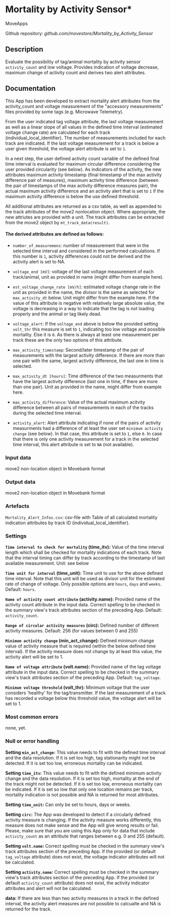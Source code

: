 # Mortality by Activity Sensor*

MoveApps

Github repository: *github.com/movestore/Mortality_by_Activity_Sensor*

## Description
Evaluate the possibility of tag/animal mortality by activity sensor `activity_count` and low voltage. Provides indication of voltage decrease, maximum change of activity count and derives two alert attributes.

## Documentation
This App has been developed to extract mortality alert attributes from the activity_count and voltage measurement of the "accessory measurements" files provided by some tags (e.g. Microwave Telemetry).

From the user indicated tag voltage attribute, the last voltage measurement as well as a linear slope of all values in the defined time interval (estimated voltage change rate) are calculated for each track (individual_local_identifier). The number of measurements included for each track are indicated. If the last voltage measurement for a track is below a user given threshold, the voltage alert attribute is set to `1`.

In a next step, the user defined activity count variable of the defined final time interval is evaluated for maximum circular difference considering the user provided circularity (see below). As indicators of the activity, the new attributes maximum activity timestamp (final timestamp of the max activity difference pair of measures), maximum activity time difference (between the pair of timestamps of the max activity difference measures pair), the actual maximum activity difference and an activity alert that is set to `1` if the maximum activity difference is below the use defined threshold.

All additional attributes are returned as a csv table, as well as appended to the track attributes of the move2 nonlocation object. Where appropriate, the new attriutes are provided with a unit. The track attributes can be extracted from the move2 object by `mt_track_data(result)`.

#### The derived attributes are defined as follows:

-  `number_of_measuremens`: number of measurement that were in the selected time interval and considered in the performed calculations. If this number is `1`, activity differences could not be derived and the activity alert is set to NA.

- `voltage_end [mV]`: voltage of the last voltage measurement of each track/animal, unit as provided in name (might differ from example here).

- `est_voltage_change_rate [mV/h]`: estimated voltage change rate in the unit as provided in the name, the divisor is the same as selected for `max_activity_dt` below. Unit might differ from the example here. If the value of this attribute is negative with relatively large absolute value, the voltage is decreasing in a way to indicate that the tag is not loading properly and the animal or tag likely dead.

- `voltage_alert`: If the `voltage_end` above is below the provided setting `volt_thr` this measure is set to `1`, indicating too low voltage and possible mortality. Else it is `0`. As there is always at least one measurement per track these are the only two options of this attribute.

- `max_activity_timestamp`: Second/later timestamp of the pair of measurements with the largest activity difference. If there are more than one pair with the same, largest activity difference, the last one in time is selected.

- `max_activity_dt [hours]`: Time difference of the two measurments that have the largest activity difference (last one in time, if there are more than one pair). Unit as provided in the name, might differ from example here.

- `max_activity_difference`: Value of the actual maximum acitvity difference between all pairs of measurements in each of the tracks during the selected time interval.

- `activity_alert`: Alert attribute indicating if none of the pairs of activity measurments had a difference of at least the user set `minimum activity change` (see below). In that case, this attribute is set to `1`, else `0`. In case that there is only one activity measurement for a track in the selected time interval, this alert attribute is set to `NA` (not available).


### Input data
move2 non-location object in Movebank format

### Output data
move2 non-location object in Movebank format

### Artefacts
`Mortality_Alert_Infos.csv`: csv-file with Table of all calculated mortality indication attributes by track ID (individual_local_identifier).

### Settings 
**`Time interval to check for mortality` (time_itv):** Value of the time interval length which shall be checked for mortality indications of each track. Note that the interval timing can differ by track according to the timestamp of last available measurement. Unit: see below

**`Time unit for interval` (time_unit):** Time unit to use for the above defined time interval. Note that this unit will be used as divisor unit for the estimated rate of change of voltage. Only possible options are `hours`, `days` and `weeks`. Default: `hours`.

**`Name of activity count attribute` (activity.name):** Provided name of the activity count attribute in the input data. Correct spelling to be checked in the summary view's track attributes section of the preceding App. Default: `activity_count`.

**`Range of circular activity measures` (circ):** Defined number of different activity measures. Default: 256 (for values between 0 and 255)

**`Minimum activity change` (min_act_change):** Defined minimum change value of activity measure that is required (within the below defined time interval). If the activity measure does not change by at least this value, the activity alert will be set to 1.

**`Name of voltage attribute` (volt.name):** Provided name of the tag voltage attribute in the input data. Correct spelling to be checked in the summary view's track attributes section of the preceding App. Default: `tag_voltage`.

**`Minimum voltage threshold` (volt_thr):** Minimum voltage that the user considers 'healthy' for the tag/transmitter. If the last measurement of a track has recorded a voltage below this threshold value, the voltage alert will be set to 1.

### Most common errors
none, yet.

### Null or error handling
**Setting `min_act_change`:** This value needs to fit with the defined time interval and the data resolution. If it is set too high, tag stationarity might not be detected. If it is set too low, erroneous mortality can be indicated.

**Setting `time_itv`:** This value needs to fit with the defined minimum activity change and the data resolution. If it is set too high, mortality at the end of the track might not be detected. If it is set too low, erroneous mortality can be indicated. If it is set so low that only one location remains per track, mortality indication is not possible and NA is returned for most attributes.

**Setting `time_unit`:** Can only be set to hours, days or weeks.

**Setting `circ`:** The App was developed to detect if a circularly defined activity measure is changing. If the activity measure works differently, this measure does not make sense and the App will give wrong results or fail. Please, make sure that you are using this App only for data that include `activity_count` as an attribute that ranges between e.g. 0 and 255 (default).

**Setting `volt.name`:** Correct spelling must be checked in the summary view's track attributes section of the preceding App. If the provided (or default `tag_voltage` attribute) does not exist, the voltage indicator attributes will not be calculated.

**Setting `activity.name`:** Correct spelling must be checked in the summary view's track attributes section of the preceding App. If the provided (or default `activity_count` attribute) does not exist, the activity indicator attributes and alert will not be calculated.

**data:** If there are less than two activity measures in a track in the defined interval, the activity alert measures are not possible to calcualte and NA is returned for the track. 